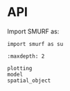 # API

Import SMURF as:

```
import smurf as su
```



```{toctree}
:maxdepth: 2

plotting
model
spatial_object

```

